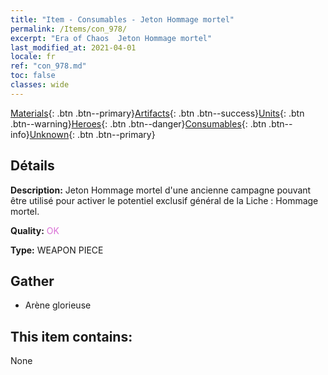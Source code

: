 ```yaml
---
title: "Item - Consumables - Jeton Hommage mortel"
permalink: /Items/con_978/
excerpt: "Era of Chaos  Jeton Hommage mortel"
last_modified_at: 2021-04-01
locale: fr
ref: "con_978.md"
toc: false
classes: wide
---
```

 [Materials](/fr/Items/){: .btn .btn--primary}[Artifacts](/fr/Items/Artifacts/){: .btn .btn--success}[Units](/fr/Items/Units/){: .btn .btn--warning}[Heroes](/fr/Items/Heroes/){: .btn .btn--danger}[Consumables](/fr/Items/Consumables/){: .btn .btn--info}[Unknown](/fr/Items/Unknown/){: .btn .btn--primary}

## Détails
 **Description:** Jeton Hommage mortel d'une ancienne campagne pouvant être utilisé pour activer le potentiel exclusif général de la Liche : Hommage mortel.

 **Quality:** <span style="color: #DA70D6">OK</span>

 **Type:** WEAPON PIECE

## Gather

*    Arène glorieuse 

## This item contains:

  None

